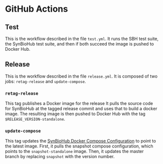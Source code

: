 # GitHub Actions
## Test
This is the workflow described in the file `test.yml`.
It runs the SBH test suite, the SynBioHub test suite, and then if both succeed the image is pushed to Docker Hub.

## Release
This is the workflow described in the file `release.yml`.
It is composed of two jobs: `retag-release` and `update-compose`.

### `retag-release`
This tag publishes a Docker image for the release
It pulls the source code for SynBioHub at the tagged release commit and uses that to build a docker image.
The resulting image is then pushed to Docker Hub with the tag `$RELEASE_VERSION-standalone`.

### `update-compose`
This tag updates the [SynBioHub Docker Compose Configuration](https://github.com/synbiohub/synbiohub-docker) to point to the latest image. 
First, it pulls the snapshot compose configuration, which points to the `snapshot-standalone` image.
Then, it updates the master branch by replacing `snapshot` with the version number.

